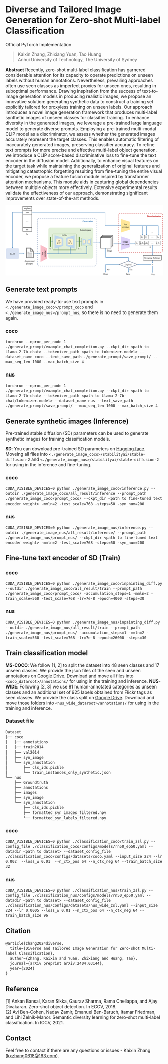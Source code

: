# Diverse and Tailored Image Generation for Zero-shot Multi-label Classification

Official PyTorch Implementation

> Kaixin Zhang, Zhixiang Yuan, Tao Huang </br>
> Anhui University of Technology, The University of Sydney

**Abstract**
Recently, zero-shot multi-label classification has garnered considerable attention for its capacity to operate predictions on unseen labels without human annotations. Nevertheless, prevailing approaches often use seen classes as imperfect proxies for unseen ones, resulting in suboptimal performance. Drawing inspiration from the success of text-to-image generation models in producing realistic images, we propose an innovative solution: generating synthetic data to construct a training set explicitly tailored for proxyless training on unseen labels. Our approach introduces a novel image generation framework that produces multi-label synthetic images of unseen classes for classifier training. To enhance diversity in the generated images, we leverage a pre-trained large language model to generate diverse prompts. Employing a pre-trained multi-modal CLIP model as a discriminator, we assess whether the generated images accurately represent the target classes. This enables automatic filtering of inaccurately generated images, preserving classifier accuracy. To refine text prompts for more precise and effective multi-label object generation, we introduce a CLIP score-based discriminative loss to fine-tune the text encoder in the diffusion model. Additionally, to enhance visual features on the target task while maintaining the generalization of original features and mitigating catastrophic forgetting resulting from fine-tuning the entire visual encoder, we propose a feature fusion module inspired by transformer attention mechanisms. This module aids in capturing global dependencies between multiple objects more effectively. Extensive experimental results validate the effectiveness of our approach, demonstrating significant improvements over state-of-the-art methods.

![framework](figures/framework3.png)

## Generate text prompts
We have provided ready-to-use text prompts in `<./generate_image_coco>/prompt_coco` and `<./generate_image_nus>/prompt_nus`, so there is no need to generate them again.
### coco
```
torchrun --nproc_per_node 1 ./generate_prompt/example_chat_completion.py --ckpt_dir <path to Llama-2-7b-chat> --tokenizer_path <path to tokenizer.model> --dataset_name coco --text_save_path ./generate_prompt/save_prompt/ --max_seq_len 1000 --max_batch_size 4
```
### nus
```
torchrun --nproc_per_node 1 ./generate_prompt/example_chat_completion.py --ckpt_dir <path to Llama-2-7b-chat> --tokenizer_path <path to Llama-2-7b-chat/tokenizer.model> --dataset_name nus --text_save_path ./generate_prompt/save_prompt/ --max_seq_len 1000 --max_batch_size 4
```

## Generate synthetic images (Inference)
Pre-trained stable diffusion (SD) parameters can be used to generate synthetic images for training classification models.

**SD**: You can download pre-trained SD parameters on [Hugging face](https://huggingface.co/stabilityai/stable-diffusion-2). Moveing all files into `<./generate_image_coco>/stabilityai/stable-diffusion-2` and `<./generate_image_nus>/stabilityai/stable-diffusion-2` for using in the inference and fine-tuning.

### coco
```
CUDA_VISIBLE_DEVICES=0 python ./generate_image_coco/inference.py --outdir ./generate_image_coco/all_result/inference --prompt_path ./generate_image_coco/prompt_coco/ --ckpt_dir <path to fine-tuned text encoder weight> -mmln=2 -test_scale=768 -steps=50 -syn_num=200
```
### nus
```
CUDA_VISIBLE_DEVICES=0 python ./generate_image_nus/inference.py --outdir ./generate_image_nus/all_result/inference/ --prompt_path ./generate_image_nus/prompt_nus/ --ckpt_dir <path to fine-tuned text encoder weight> -mmln=2 -test_scale=768 -steps=50 -syn_num=200
```

## Fine-tune text encoder of SD (Train)
### coco
```
CUDA_VISIBLE_DEVICES=0 python ./generate_image_coco/inpainting_diff.py --outdir ./generate_image_coco/all_result/train --prompt_path ./generate_image_coco/prompt_coco/ -accumulation_steps=1 -mmln=2 -train_scale=560 -test_scale=768 -lr=7e-8 -epoch=4000 -steps=30
```
### nus
```
CUDA_VISIBLE_DEVICES=0 python ./generate_image_nus/inpainting_diff.py --outdir ./generate_image_nus/all_result/train --prompt_path ./generate_image_nus/prompt_nus/ -accumulation_steps=1 -mmln=2 -train_scale=560 -test_scale=768 -lr=7e-8 -epoch=26000 -steps=30
```

## Train classification model
**MS-COCO**: We follow [1, 2] to split the dataset into
48 seen classes and 17 unseen classes. We provide the json files of the seen and unseen annotations on [Google Drive](https://drive.google.com/file/d/154dkD7Ok1xxwTZb7hQTAf3FlNCN8Q6KM/view?usp=sharing). Download and move all files into `<coco_dataroot>/annotations/` for using in the training and inference.
**NUS-WIDE**: Following [2, 3] we use 81 human-annotated categories as unseen classes and an additional set of 925 labels
obtained from Flickr tags as seen classes. We provide the class split on [Google Drive](https://drive.google.com/file/d/17pt25ed0qPvjjidVa_goAuH9PnS2lIfs/view?usp=sharing). Download and move those folders  into `<nus_wide_dataroot>/annotations/` for using in the training and inference.

### Dataset file
```shell
Dataset
├── coco
│   ├── annotations
│   ├── train2014
│   ├── val2014
│   ├── syn_image
│   └── syn_annotation
│       ├── cls_ids.pickle
│       └── train_instances_only_synthetic.json
└── nus
    ├── Groundtruth
    ├── annotations
    ├── images
    ├── syn_image
    └── syn_annotation
        ├── cls_ids.pickle
        ├── formatted_syn_images_filtered.npy
        └── formatted_syn_labels_filtered.npy
```
### coco
```
CUDA_VISIBLE_DEVICES=0 python ./classification_coco/train_zsl.py --config_file ./classification_coco/configs/models/rn50_ep50.yaml --datadir <path to dataset> --dataset_config_file ./classification_coco/configs/datasets/coco.yaml --input_size 224 --lr 0.002  --loss_w 0.01  --n_ctx_pos 64 --n_ctx_neg 64 --train_batch_size 32
```
### nus
```
CUDA_VISIBLE_DEVICES=0 python ./classification_nus/train_zsl.py --config_file ./classification_nus/configs/models/rn50_ep50.yaml --datadir <path to dataset> --dataset_config_file ./classification_nus/configs/datasets/nus_wide_zsl.yaml --input_size 224 --lr 0.0005 --loss_w 0.01 --n_ctx_pos 64 --n_ctx_neg 64 --train_batch_size 96
```

## Citation
```
@article{zhang2024diverse,
  title={Diverse and Tailored Image Generation for Zero-shot Multi-label Classification},
  author={Zhang, Kaixin and Yuan, Zhixiang and Huang, Tao},
  journal={arXiv preprint arXiv:2404.03144},
  year={2024}
}
```
## Reference
[1] Ankan Bansal, Karan Sikka, Gaurav Sharma, Rama Chellappa, and Ajay Divakaran. Zero-shot object
detection. In ECCV, 2018.  
[2] Avi Ben-Cohen, Nadav Zamir, Emanuel Ben-Baruch, Itamar Friedman, and Lihi Zelnik-Manor. Semantic
diversity learning for zero-shot multi-label classification. In ICCV, 2021.  

## Contact
Feel free to contact if there are any questions or issues - Kaixin Zhang (kxzhang0618@163.com).
